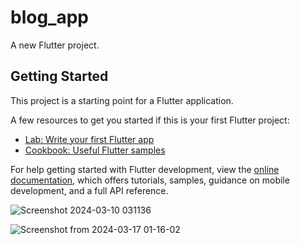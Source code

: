 # blog_app

A new Flutter project.

## Getting Started

This project is a starting point for a Flutter application.

A few resources to get you started if this is your first Flutter project:

- [Lab: Write your first Flutter app](https://docs.flutter.dev/get-started/codelab)
- [Cookbook: Useful Flutter samples](https://docs.flutter.dev/cookbook)

For help getting started with Flutter development, view the
[online documentation](https://docs.flutter.dev/), which offers tutorials,
samples, guidance on mobile development, and a full API reference.

![Screenshot 2024-03-10 031136](https://github.com/Haris90400/Blog_App/assets/112855603/414da2ce-e9a7-4480-bbad-d69d5679eefe)



![Screenshot from 2024-03-17 01-16-02](https://github.com/Haris90400/Blog_App/assets/112855603/2a6ba097-4da2-437d-94fc-649d71a52479)

